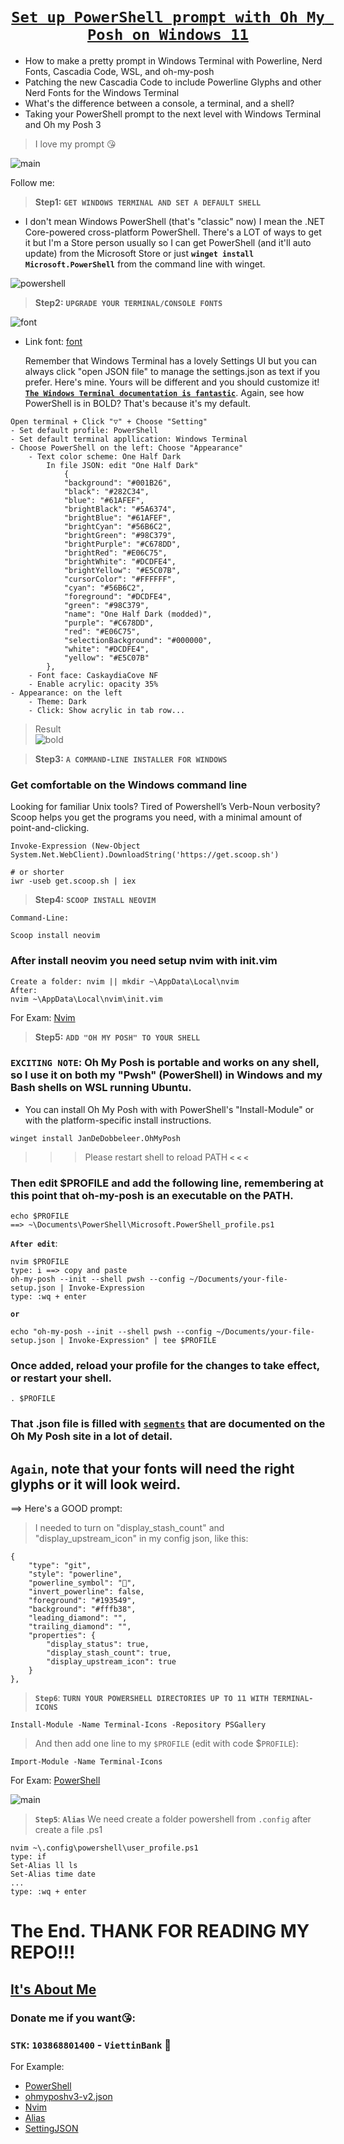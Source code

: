 # <center> [`Set up PowerShell prompt with Oh My Posh on Windows 11`](https://youtu.be/gK-11Rejh5E) </center>

- How to make a pretty prompt in Windows Terminal with Powerline, Nerd Fonts, Cascadia Code, WSL, and oh-my-posh
- Patching the new Cascadia Code to include Powerline Glyphs and other Nerd Fonts for the Windows Terminal
- What's the difference between a console, a terminal, and a shell?
- Taking your PowerShell prompt to the next level with Windows Terminal and Oh my Posh 3

> I love my prompt 😘

![main](image/main.png)

Follow me:

> **Step1:** **`GET WINDOWS TERMINAL AND SET A DEFAULT SHELL`**

-
    I don't mean Windows PowerShell (that's "classic" now) I mean the .NET Core-powered cross-platform PowerShell. There's a LOT of ways to get it but I'm a Store person usually so I can get PowerShell (and it'll auto update) from the Microsoft Store or just **`winget install Microsoft.PowerShell`** from the command line with winget.
>
![powershell](image/powershell.png)

> **Step2:** **`UPGRADE YOUR TERMINAL/CONSOLE FONTS`**

![font](image/font.png)

-   Link font: [font](https://github.com/ryanoasis/nerd-fonts/releases/download/v2.1.0/CascadiaCode.zip?WT.mc_id=-blog-scottha)

    Remember that Windows Terminal has a lovely Settings UI but you can always click "open JSON file" to manage the settings.json as text if you prefer. Here's mine. Yours will be different and you should customize it! [**`The Windows Terminal documentation is fantastic`**](https://docs.microsoft.com/en-us/windows/terminal/install?WT.mc_id=-blog-scottha). Again, see how PowerShell is in BOLD? That's because it's my default.
>
    Open terminal + Click "▽" + Choose "Setting"
    - Set default profile: PowerShell
    - Set default terminal appllication: Windows Terminal
    - Choose PowerShell on the left: Choose "Appearance"
        - Text color scheme: One Half Dark
            In file JSON: edit "One Half Dark"
                {
                "background": "#001B26",
                "black": "#282C34",
                "blue": "#61AFEF",
                "brightBlack": "#5A6374",
                "brightBlue": "#61AFEF",
                "brightCyan": "#56B6C2",
                "brightGreen": "#98C379",
                "brightPurple": "#C678DD",
                "brightRed": "#E06C75",
                "brightWhite": "#DCDFE4",
                "brightYellow": "#E5C07B",
                "cursorColor": "#FFFFFF",
                "cyan": "#56B6C2",
                "foreground": "#DCDFE4",
                "green": "#98C379",
                "name": "One Half Dark (modded)",
                "purple": "#C678DD",
                "red": "#E06C75",
                "selectionBackground": "#000000",
                "white": "#DCDFE4",
                "yellow": "#E5C07B"
            },
        - Font face: CaskaydiaCove NF
        - Enable acrylic: opacity 35%
    - Appearance: on the left
        - Theme: Dark
        - Click: Show acrylic in tab row...    
> Result <br>
![bold](image/git.png)

> **Step3:** **`A COMMAND-LINE INSTALLER FOR WINDOWS`**
### Get comfortable on the Windows command line 
Looking for familiar Unix tools? Tired of Powershell’s Verb-Noun verbosity? Scoop helps you get the programs you need, with a minimal amount of point-and-clicking.

    Invoke-Expression (New-Object System.Net.WebClient).DownloadString('https://get.scoop.sh')

    # or shorter
    iwr -useb get.scoop.sh | iex

> **Step4:** **`SCOOP INSTALL NEOVIM`**
    
    Command-Line:
>
    Scoop install neovim
>
### After install neovim you need setup nvim with init.vim
    Create a folder: nvim || mkdir ~\AppData\Local\nvim
    After: 
    nvim ~\AppData\Local\nvim\init.vim
For Exam: [Nvim](init.vim)

> **Step5:** **`ADD "OH MY POSH" TO YOUR SHELL`**

### `EXCITING NOTE`: Oh My Posh is portable and works on any shell, so I use it on both my "Pwsh" (PowerShell) in Windows and my Bash shells on WSL running Ubuntu.
- You can install Oh My Posh with with PowerShell's "Install-Module" or with the platform-specific install instructions.
>
    winget install JanDeDobbeleer.OhMyPosh
> > > Please restart shell to reload PATH **`<`** **`<`** **`<`**

### Then edit $PROFILE and add the following line, remembering at this point that oh-my-posh is an executable on the PATH.

    echo $PROFILE
    ==> ~\Documents\PowerShell\Microsoft.PowerShell_profile.ps1

**`After edit`**: 

    nvim $PROFILE   
    type: i ==> copy and paste
    oh-my-posh --init --shell pwsh --config ~/Documents/your-file-setup.json | Invoke-Expression
    type: :wq + enter
**`or`**

    echo "oh-my-posh --init --shell pwsh --config ~/Documents/your-file-setup.json | Invoke-Expression" | tee $PROFILE

### Once added, reload your profile for the changes to take effect, or restart your shell.

    . $PROFILE
### That .json file is filled with [**`segments`**](https://ohmyposh.dev/docs/) that are documented on the Oh My Posh site in a lot of detail.
>
## `Again`, note that your fonts will need the right glyphs or it will look weird.
==> Here's a GOOD prompt:

>I needed to turn on "display_stash_count" and "display_upstream_icon" in my config json, like this:

    {
        "type": "git",
        "style": "powerline",
        "powerline_symbol": "",
        "invert_powerline": false,
        "foreground": "#193549",
        "background": "#fffb38",
        "leading_diamond": "",
        "trailing_diamond": "",
        "properties": {
            "display_status": true,
            "display_stash_count": true,
            "display_upstream_icon": true
        }
    },

> **`Step6`**: **`TURN YOUR POWERSHELL DIRECTORIES UP TO 11 WITH TERMINAL-ICONS`**

    Install-Module -Name Terminal-Icons -Repository PSGallery
> And then add one line to my `$PROFILE` (edit with code $`PROFILE`):

    Import-Module -Name Terminal-Icons
>
For Exam: [PowerShell](Microsoft.PowerShell_profile.ps1)

![main](image/main.png)

> **`Step5`**: **`Alias`**
We need create a folder powershell from `.config` after create a file .ps1

    nvim ~\.config\powershell\user_profile.ps1
    type: if
    Set-Alias ll ls
    Set-Alias time date
    ...
    type: :wq + enter

# The End. THANK FOR READING MY REPO!!!
## [It's About Me](https://linktr.ee/nulldoot)
### Donate me if you want😘:
### `STK`: **`103868801400`** - **`ViettinBank`** 🥴

For Example: 

- [PowerShell](Microsoft.PowerShell_profile.ps1) <br>
- [ohmyposhv3-v2.json](ohmyposhv3-v2.json) <br>
- [Nvim](init.vim) <br>
- [Alias](user_profile.ps1) <br>
- [SettingJSON](settings.json) <br>
